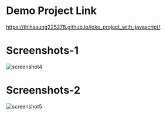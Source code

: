 # Demo Project Link
 https://thihaaung225278.github.io/joke_project_with_javascript/.
 
 # Screenshots-1
![screenshot4](https://user-images.githubusercontent.com/45056004/70163661-3d053380-16ee-11ea-8a90-b81d71db760d.png)

# Screenshots-2
![screenshot5](https://user-images.githubusercontent.com/45056004/70163744-5dcd8900-16ee-11ea-9a6f-8db26fae714e.png)

 
 
